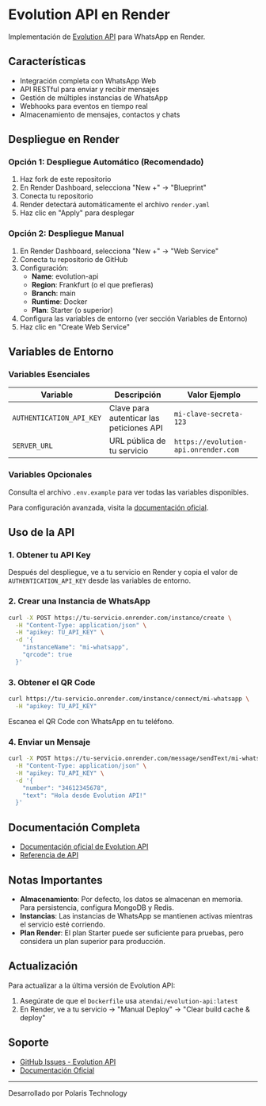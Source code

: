 # Evolution API en Render

Implementación de [Evolution API](https://evolution-api.com) para WhatsApp en Render.

## Características

- Integración completa con WhatsApp Web
- API RESTful para enviar y recibir mensajes
- Gestión de múltiples instancias de WhatsApp
- Webhooks para eventos en tiempo real
- Almacenamiento de mensajes, contactos y chats

## Despliegue en Render

### Opción 1: Despliegue Automático (Recomendado)

1. Haz fork de este repositorio
2. En Render Dashboard, selecciona "New +" → "Blueprint"
3. Conecta tu repositorio
4. Render detectará automáticamente el archivo `render.yaml`
5. Haz clic en "Apply" para desplegar

### Opción 2: Despliegue Manual

1. En Render Dashboard, selecciona "New +" → "Web Service"
2. Conecta tu repositorio de GitHub
3. Configuración:
   - **Name**: evolution-api
   - **Region**: Frankfurt (o el que prefieras)
   - **Branch**: main
   - **Runtime**: Docker
   - **Plan**: Starter (o superior)
4. Configura las variables de entorno (ver sección Variables de Entorno)
5. Haz clic en "Create Web Service"

## Variables de Entorno

### Variables Esenciales

| Variable | Descripción | Valor Ejemplo |
|----------|-------------|---------------|
| `AUTHENTICATION_API_KEY` | Clave para autenticar las peticiones API | `mi-clave-secreta-123` |
| `SERVER_URL` | URL pública de tu servicio | `https://evolution-api.onrender.com` |

### Variables Opcionales

Consulta el archivo `.env.example` para ver todas las variables disponibles.

Para configuración avanzada, visita la [documentación oficial](https://doc.evolution-api.com/v1/en/env).

## Uso de la API

### 1. Obtener tu API Key

Después del despliegue, ve a tu servicio en Render y copia el valor de `AUTHENTICATION_API_KEY` desde las variables de entorno.

### 2. Crear una Instancia de WhatsApp

```bash
curl -X POST https://tu-servicio.onrender.com/instance/create \
  -H "Content-Type: application/json" \
  -H "apikey: TU_API_KEY" \
  -d '{
    "instanceName": "mi-whatsapp",
    "qrcode": true
  }'
```

### 3. Obtener el QR Code

```bash
curl https://tu-servicio.onrender.com/instance/connect/mi-whatsapp \
  -H "apikey: TU_API_KEY"
```

Escanea el QR Code con WhatsApp en tu teléfono.

### 4. Enviar un Mensaje

```bash
curl -X POST https://tu-servicio.onrender.com/message/sendText/mi-whatsapp \
  -H "Content-Type: application/json" \
  -H "apikey: TU_API_KEY" \
  -d '{
    "number": "34612345678",
    "text": "Hola desde Evolution API!"
  }'
```

## Documentación Completa

- [Documentación oficial de Evolution API](https://doc.evolution-api.com)
- [Referencia de API](https://doc.evolution-api.com/v1/api-reference/get-information)

## Notas Importantes

- **Almacenamiento**: Por defecto, los datos se almacenan en memoria. Para persistencia, configura MongoDB y Redis.
- **Instancias**: Las instancias de WhatsApp se mantienen activas mientras el servicio esté corriendo.
- **Plan Render**: El plan Starter puede ser suficiente para pruebas, pero considera un plan superior para producción.

## Actualización

Para actualizar a la última versión de Evolution API:

1. Asegúrate de que el `Dockerfile` usa `atendai/evolution-api:latest`
2. En Render, ve a tu servicio → "Manual Deploy" → "Clear build cache & deploy"

## Soporte

- [GitHub Issues - Evolution API](https://github.com/EvolutionAPI/evolution-api/issues)
- [Documentación Oficial](https://doc.evolution-api.com)

---

Desarrollado por Polaris Technology

